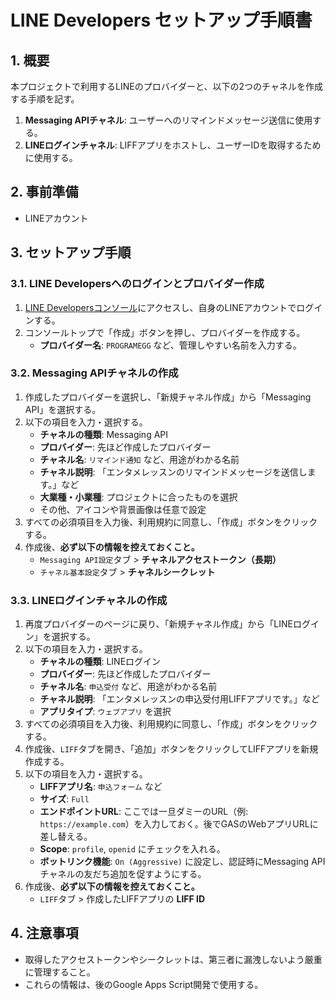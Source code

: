 # LINE Developers セットアップ手順書

## 1. 概要

本プロジェクトで利用するLINEのプロバイダーと、以下の2つのチャネルを作成する手順を記す。

1.  **Messaging APIチャネル**: ユーザーへのリマインドメッセージ送信に使用する。
2.  **LINEログインチャネル**: LIFFアプリをホストし、ユーザーIDを取得するために使用する。

## 2. 事前準備

-   LINEアカウント

## 3. セットアップ手順

### 3.1. LINE Developersへのログインとプロバイダー作成

1.  [LINE Developersコンソール](https://developers.line.biz/ja/)にアクセスし、自身のLINEアカウントでログインする。
2.  コンソールトップで「作成」ボタンを押し、プロバイダーを作成する。
    -   **プロバイダー名**: `PROGRAMEGG` など、管理しやすい名前を入力する。

### 3.2. Messaging APIチャネルの作成

1.  作成したプロバイダーを選択し、「新規チャネル作成」から「Messaging API」を選択する。
2.  以下の項目を入力・選択する。
    -   **チャネルの種類**: Messaging API
    -   **プロバイダー**: 先ほど作成したプロバイダー
    -   **チャネル名**: `リマインド通知` など、用途がわかる名前
    -   **チャネル説明**: 「エンタメレッスンのリマインドメッセージを送信します。」など
    -   **大業種・小業種**: プロジェクトに合ったものを選択
    -   その他、アイコンや背景画像は任意で設定
3.  すべての必須項目を入力後、利用規約に同意し、「作成」ボタンをクリックする。
4.  作成後、**必ず以下の情報を控えておくこと。**
    -   `Messaging API設定`タブ > **チャネルアクセストークン（長期）**
    -   `チャネル基本設定`タブ > **チャネルシークレット**

### 3.3. LINEログインチャネルの作成

1.  再度プロバイダーのページに戻り、「新規チャネル作成」から「LINEログイン」を選択する。
2.  以下の項目を入力・選択する。
    -   **チャネルの種類**: LINEログイン
    -   **プロバイダー**: 先ほど作成したプロバイダー
    -   **チャネル名**: `申込受付` など、用途がわかる名前
    -   **チャネル説明**: 「エンタメレッスンの申込受付用LIFFアプリです。」など
    -   **アプリタイプ**: `ウェブアプリ` を選択
3.  すべての必須項目を入力後、利用規約に同意し、「作成」ボタンをクリックする。
4.  作成後、`LIFF`タブを開き、「追加」ボタンをクリックしてLIFFアプリを新規作成する。
5.  以下の項目を入力・選択する。
    -   **LIFFアプリ名**: `申込フォーム` など
    -   **サイズ**: `Full`
    -   **エンドポイントURL**: ここでは一旦ダミーのURL（例: `https://example.com`）を入力しておく。後でGASのWebアプリURLに差し替える。
    -   **Scope**: `profile`, `openid` にチェックを入れる。
    -   **ボットリンク機能**: `On (Aggressive)` に設定し、認証時にMessaging APIチャネルの友だち追加を促すようにする。
6.  作成後、**必ず以下の情報を控えておくこと。**
    -   `LIFF`タブ > 作成したLIFFアプリの **LIFF ID**

## 4. 注意事項

-   取得したアクセストークンやシークレットは、第三者に漏洩しないよう厳重に管理すること。
-   これらの情報は、後のGoogle Apps Script開発で使用する。
